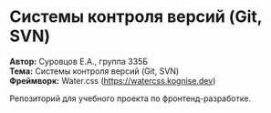 # Системы контроля версий (Git, SVN)

**Автор:** Суровцов Е.А., группа 335Б  
**Тема:** Системы контроля версий (Git, SVN)  
**Фреймворк:** Water.css (https://watercss.kognise.dev)

Репозиторий для учебного проекта по фронтенд-разработке.
 
